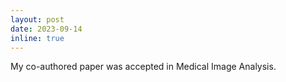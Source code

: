 ```yaml
---
layout: post
date: 2023-09-14
inline: true
---
```


My co-authored paper was accepted in Medical Image Analysis.
